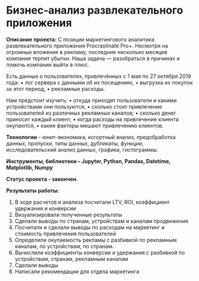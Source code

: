 # Бизнес-анализ развлекательного приложения

**Описание проекта:** С позиции маркетингового аналитика развлекательного приложения Procrastinate Pro+. Несмотря на огромные вложения в рекламу, последние несколько месяцев компания терпит убытки. Наша задача — разобраться в причинах и помочь компании выйти в плюс.

Есть данные о пользователях, привлечённых с 1 мая по 27 октября 2019 года:
•	лог сервера с данными об их посещениях,
•	выгрузка их покупок за этот период,
•	рекламные расходы.

Нам предстоит изучить:
•	откуда приходят пользователи и какими устройствами они пользуются,
•	сколько стоит привлечение пользователей из различных рекламных каналов;
•	сколько денег приносит каждый клиент,
•	когда расходы на привлечение клиента окупаются,
•	какие факторы мешают привлечению клиентов.

**Технологии** – юнит-экономика, когортный анализ, предобработка данных, пропуски, типы данных, дубликаты, функции, исследовательский анализ данных, графики, гистограммы.

**Инструменты, библиотеки – Jupyter, Python, Pandas, Datetime, Matplotlib, Numpy**

**Cтатус проекта - закончен**.

**Результаты работы:**
1.	В ходе расчетов и анализа посчитали LTV, ROI, коэффициент удержания и конверсии
2.	Визуализировали полученные результаты
3.	Сделали выводы по странам, устройствам и каналам продвижения
4.	Посчитали и сделали выводы по расходам на маркетинг и стоимость привлечения пользователей
5.	Определили окупаемость рекламы с разбивкой по рекламным каналам, по устройствам, по странам.
6.	Вычислили коэффициенты конверсии и удержания с разбивкой по устройствам, странам, рекламным каналам
7.	Сделали выводы
8.	Написали рекомендации для отдела маркетинга
